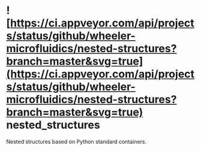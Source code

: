![https://ci.appveyor.com/api/projects/status/github/wheeler-microfluidics/nested-structures?branch=master&svg=true](https://ci.appveyor.com/api/projects/status/github/wheeler-microfluidics/nested-structures?branch=master&svg=true)
nested_structures
=================

Nested structures based on Python standard containers.

